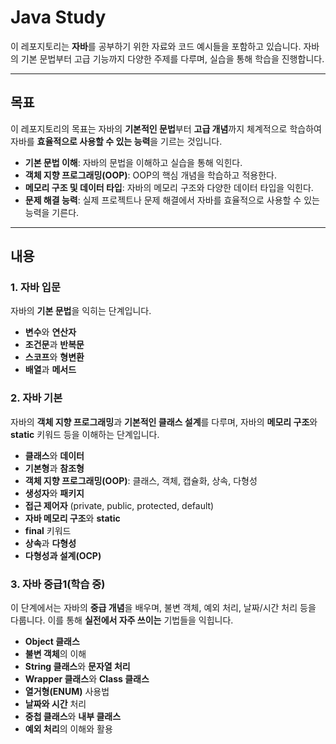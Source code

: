 # Java Study

이 레포지토리는 **자바**를 공부하기 위한 자료와 코드 예시들을 포함하고 있습니다. 자바의 기본 문법부터 고급 기능까지 다양한 주제를 다루며, 실습을 통해 학습을 진행합니다.

---

## 목표

이 레포지토리의 목표는 자바의 **기본적인 문법**부터 **고급 개념**까지 체계적으로 학습하여 자바를 **효율적으로 사용할 수 있는 능력**을 기르는 것입니다.

- **기본 문법 이해**: 자바의 문법을 이해하고 실습을 통해 익힌다.
- **객체 지향 프로그래밍(OOP)**: OOP의 핵심 개념을 학습하고 적용한다.
- **메모리 구조 및 데이터 타입**: 자바의 메모리 구조와 다양한 데이터 타입을 익힌다.
- **문제 해결 능력**: 실제 프로젝트나 문제 해결에서 자바를 효율적으로 사용할 수 있는 능력을 기른다.

---

## 내용

### 1. 자바 입문
자바의 **기본 문법**을 익히는 단계입니다.

- **변수**와 **연산자**
- **조건문**과 **반복문**
- **스코프**와 **형변환**
- **배열**과 **메서드**

### 2. 자바 기본
자바의 **객체 지향 프로그래밍**과 **기본적인 클래스 설계**를 다루며, 자바의 **메모리 구조**와 **static** 키워드 등을 이해하는 단계입니다.

- **클래스**와 **데이터**
- **기본형**과 **참조형**
- **객체 지향 프로그래밍(OOP)**: 클래스, 객체, 캡슐화, 상속, 다형성
- **생성자**와 **패키지**
- **접근 제어자** (private, public, protected, default)
- **자바 메모리 구조**와 **static**
- **final** 키워드
- **상속**과 **다형성**
- **다형성과 설계(OCP)**

### 3. 자바 중급1(학습 중)
이 단계에서는 자바의 **중급 개념**을 배우며, 불변 객체, 예외 처리, 날짜/시간 처리 등을 다룹니다. 이를 통해 **실전에서 자주 쓰이는** 기법들을 익힙니다.

- **Object 클래스**
- **불변 객체**의 이해
- **String 클래스**와 **문자열 처리**
- **Wrapper 클래스**와 **Class 클래스**
- **열거형(ENUM)** 사용법
- **날짜와 시간** 처리
- **중첩 클래스**와 **내부 클래스**
- **예외 처리**의 이해와 활용
